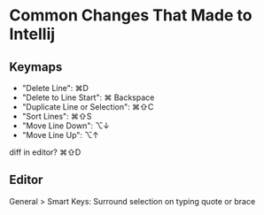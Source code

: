 

# Common Changes That Made to Intellij

## Keymaps

- "Delete Line": ⌘D
- "Delete to Line Start": ⌘ Backspace
- "Duplicate Line or Selection": ⌘⇧C
- "Sort Lines": ⌘⇧S
- "Move Line Down": ⌥↓
- "Move Line Up": ⌥↑

diff in editor? ⌘⇧D

## Editor
General > Smart Keys:
Surround selection on typing quote or brace
